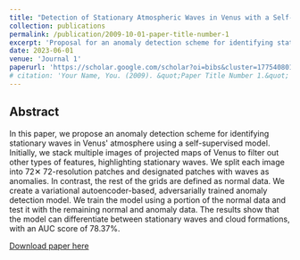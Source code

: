 ```yaml
---
title: "Detection of Stationary Atmospheric Waves in Venus with a Self-Supervised Adversarial Model Using Anomaly Detection"
collection: publications
permalink: /publication/2009-10-01-paper-title-number-1
excerpt: 'Proposal for an anomaly detection scheme for identifying stationary waves in Venus atmosphere using a self-supervised model.'
date: 2023-06-01
venue: 'Journal 1'
paperurl: 'https://scholar.google.com/scholar?oi=bibs&cluster=17754080156825375173&btnI=1&hl=en'
# citation: 'Your Name, You. (2009). &quot;Paper Title Number 1.&quot; <i>Journal 1</i>. 1(1).'
---
```

Abstract
------

In this paper, we propose an anomaly detection scheme for identifying stationary waves in Venus' atmosphere using a self-supervised model. Initially, we stack multiple images of projected maps of Venus to filter out other types of features, highlighting stationary waves. We split each image into 72✕ 72-resolution patches and designated patches with waves as anomalies. In contrast, the rest of the grids are defined as normal data. We create a variational autoencoder-based, adversarially trained anomaly detection model. We train the model using a portion of the normal data and test it with the remaining normal and anomaly data. The results show that the model can differentiate between stationary waves and cloud formations, with an AUC score of 78.37%.

[Download paper here](https://www.dbpia.co.kr/Journal/articleDetail?nodeId=NODE11488198)